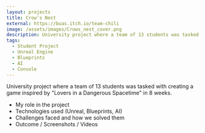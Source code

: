 ```yaml
---
layout: projects
title: Crow's Nest
external: https://buas.itch.io/team-chili
image: /assets/images/Crows_nest_cover.png
description: University project where a team of 13 students was tasked with creating a game inspired by "Lovers in a Dangerous Spacetime" in 8 weeks.
tags:
  - Student Project
  - Unreal Engine
  - Blueprints
  - AI
  - Console
---
```


<p>
  University project where a team of 13 students was tasked with creating a game inspired by 
  "Lovers in a Dangerous Spacetime" in 8 weeks.
</p>

<p>
  <ul>
    <li>My role in the project</li>
    <li>Technologies used (Unreal, Blueprints, AI)</li>
    <li>Challenges faced and how we solved them</li>
    <li>Outcome / Screenshots / Videos</li>
  </ul>
</p>
